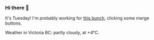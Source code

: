 ### Hi there :wave:

It's Tuesday! I'm probably working for [this bunch](https://github.com/kohofinancial), clicking some merge buttons.

Weather in Victoria BC: partly cloudy, at +4°C.
